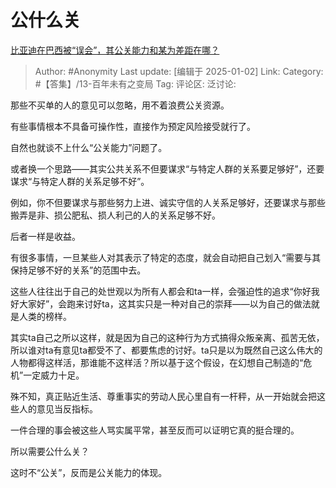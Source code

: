 # 公什么关
[比亚迪在巴西被“误会”，其公关能力和某为差距在哪？](https://www.zhihu.com/question/8333717840/answer/69378176018)

> Author: #Anonymity
> Last update: [编辑于 2025-01-02]
> Link:
> Category: #【答集】/13-百年未有之变局
> Tag:
> 评论区:
> 泛讨论:

那些不买单的人的意见可以忽略，用不着浪费公关资源。

有些事情根本不具备可操作性，直接作为预定风险接受就行了。

自然也就谈不上什么“公关能力”问题了。

或者换一个思路——其实公共关系不但要谋求“与特定人群的关系要足够好”，还要谋求“与特定人群的关系足够不好”。

例如，你不但要谋求与那些努力上进、诚实守信的人关系足够好，还要谋求与那些搬弄是非、损公肥私、损人利己的人的关系足够不好。

后者一样是收益。

有很多事情，一旦某些人对其表示了特定的态度，就会自动把自己划入“需要与其保持足够不好的关系”的范围中去。

这些人往往出于自己的处世观以为所有人都会和ta一样，会强迫性的追求“你好我好大家好”，会跑来讨好ta，这其实只是一种对自己的崇拜——以为自己的做法就是人类的榜样。

其实ta自己之所以这样，就是因为自己的这种行为方式搞得众叛亲离、孤苦无依，所以谁对ta有意见ta都受不了、都要焦虑的讨好。ta只是以为既然自己这么伟大的人物都得这样活，那谁能不这样活？所以基于这个假设，在幻想自己制造的“危机”一定威力十足。

殊不知，真正贴近生活、尊重事实的劳动人民心里自有一杆秤，从一开始就会把这些人的意见当反指标。

一件合理的事会被这些人骂实属平常，甚至反而可以证明它真的挺合理的。

所以需要公什么关？

这时不“公关”，反而是公关能力的体现。
